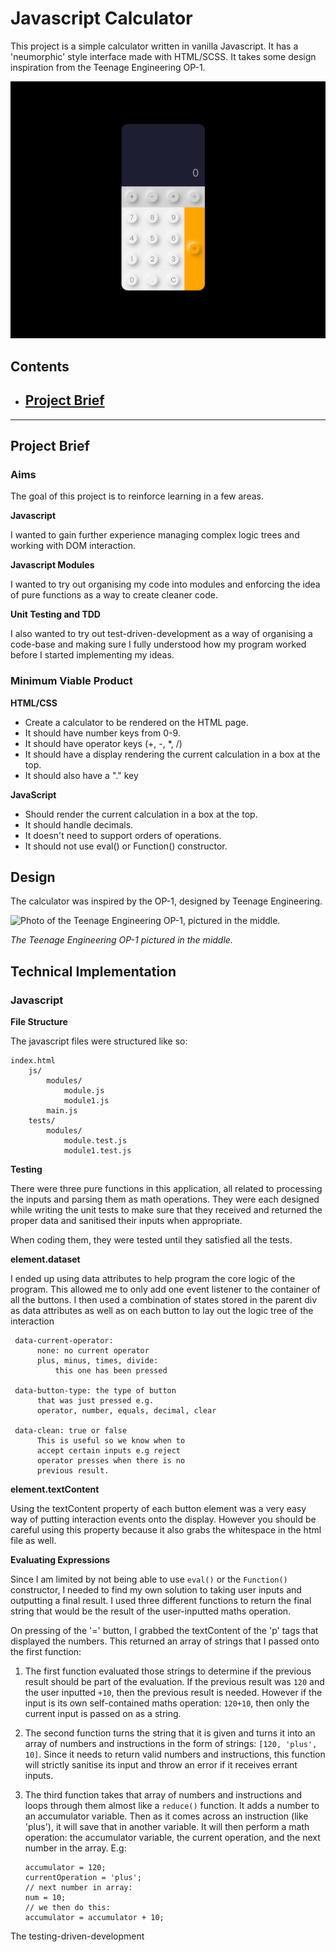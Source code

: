 # Javascript Calculator

This project is a simple calculator written in vanilla Javascript. It has a
'neumorphic' style interface made with HTML/SCSS. It takes some design
inspiration from the Teenage Engineering OP-1.

<!-- You can find this hosted at kchn.com.au/jscalculator -->

![Screenshot of the calculator.](./README-images/calculator-screenshot.png)

## **Contents**

-   ## [Project Brief](#project-brief1)

---

## Project Brief

### Aims

The goal of this project is to reinforce learning in a few areas.

**Javascript**

I wanted to gain further experience managing complex logic trees and working
with DOM interaction.

**Javascript Modules**

I wanted to try out organising my code into modules and enforcing the idea of
pure functions as a way to create cleaner code.

**Unit Testing and TDD**

I also wanted to try out test-driven-development as a way of organising a
code-base and making sure I fully understood how my program worked before I
started implementing my ideas.

### Minimum Viable Product

**HTML/CSS**

-   Create a calculator to be rendered on the HTML page.
-   It should have number keys from 0-9.
-   It should have operator keys (+, -, \*, /)
-   It should have a display rendering the current calculation in a box at the
    top.
-   It should also have a "." key

**JavaScript**

-   Should render the current calculation in a box at the top.
-   It should handle decimals.
-   It doesn't need to support orders of operations.
-   It should not use eval() or Function() constructor.

## Design

The calculator was inspired by the OP-1, designed by Teenage Engineering.

![Photo of the Teenage Engineering OP-1, pictured in the middle.](https://upload.wikimedia.org/wikipedia/commons/thumb/0/0d/CNCD_Berlin_session_2019_%282019-04-27_13.52.18_by_Ville_Hyv%C3%B6nen%29.jpg/800px-CNCD_Berlin_session_2019_%282019-04-27_13.52.18_by_Ville_Hyv%C3%B6nen%29.jpg)

_The Teenage Engineering OP-1 pictured in the middle._

## Technical Implementation

### Javascript

**File Structure**

The javascript files were structured like so:

    index.html
        js/
            modules/
                module.js
                module1.js
            main.js
        tests/
            modules/
                module.test.js
                module1.test.js

**Testing**

There were three pure functions in this application, all related to processing
the inputs and parsing them as math operations. They were each designed while
writing the unit tests to make sure that they received and returned the proper
data and sanitised their inputs when appropriate.

When coding them, they were tested until they satisfied all the tests.

**element.dataset**

I ended up using data attributes to help program the core logic of the program.
This allowed me to only add one event listener to the container of all the
buttons. I then used a combination of states stored in the parent div as data
attributes as well as on each button to lay out the logic tree of the
interaction

     data-current-operator:
          none: no current operator
          plus, minus, times, divide:
              this one has been pressed

     data-button-type: the type of button
          that was just pressed e.g.
          operator, number, equals, decimal, clear

     data-clean: true or false
          This is useful so we know when to
          accept certain inputs e.g reject
          operator presses when there is no
          previous result.

**element.textContent**

Using the textContent property of each button element was a very easy way of
putting interaction events onto the display. However you should be careful using
this property because it also grabs the whitespace in the html file as well.

**Evaluating Expressions**

Since I am limited by not being able to use `eval()` or the `Function()`
constructor, I needed to find my own solution to taking user inputs and
outputting a final result. I used three different functions to return the final
string that would be the result of the user-inputted maths operation.

On pressing of the '=' button, I grabbed the textContent of the 'p' tags that
displayed the numbers. This returned an array of strings that I passed onto the
first function:

1.  The first function evaluated those strings to determine if the previous
    result should be part of the evaluation. If the previous result was `120`
    and the user inputted `+10`, then the previous result is needed. However if
    the input is its own self-contained maths operation: `120+10`, then only the
    current input is passed on as a string.

2.  The second function turns the string that it is given and turns it into an
    array of numbers and instructions in the form of strings:
    `[120, 'plus', 10]`. Since it needs to return valid numbers and
    instructions, this function will strictly sanitise its input and throw an
    error if it receives errant inputs.

3.  The third function takes that array of numbers and instructions and loops
    through them almost like a `reduce()` function. It adds a number to an
    accumulator variable. Then as it comes across an instruction (like 'plus'),
    it will save that in another variable. It will then perform a math
    operation: the accumulator variable, the current operation, and the next
    number in the array. E.g:

        accumulator = 120;
        currentOperation = 'plus';
        // next number in array:
        num = 10;
        // we then do this:
        accumulator = accumulator + 10;

The testing-driven-development
